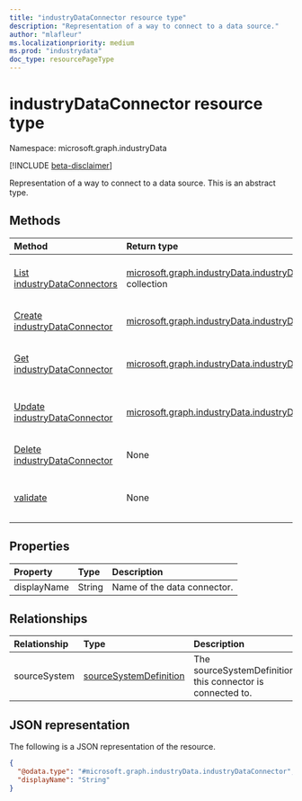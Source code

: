 ```yaml
---
title: "industryDataConnector resource type"
description: "Representation of a way to connect to a data source."
author: "mlafleur"
ms.localizationpriority: medium
ms.prod: "industrydata"
doc_type: resourcePageType
---
```


# industryDataConnector resource type

Namespace: microsoft.graph.industryData

[!INCLUDE [beta-disclaimer](../../includes/beta-disclaimer.md)]

Representation of a way to connect to a data source.
This is an abstract type.

## Methods

| Method                                                                                        | Return type                                                                                                         | Description                                                                                                                     |
| :-------------------------------------------------------------------------------------------- | :------------------------------------------------------------------------------------------------------------------ | :------------------------------------------------------------------------------------------------------------------------------ |
| [List industryDataConnectors](../api/industrydata-industrydataroot-list-dataconnectors.md)    | [microsoft.graph.industryData.industryDataConnector](../resources/industrydata-industrydataconnector.md) collection | Get a list of the [industryDataConnector](../resources/industrydata-industrydataconnector.md) objects and their properties.     |
| [Create industryDataConnector](../api/industrydata-industrydataroot-post-dataconnectors.md)   | [microsoft.graph.industryData.industryDataConnector](../resources/industrydata-industrydataconnector.md)            | Create a new [industryDataConnector](../resources/industrydata-industrydataconnector.md) object.                                |
| [Get industryDataConnector](../api/industrydata-industrydataconnector-get.md)                 | [microsoft.graph.industryData.industryDataConnector](../resources/industrydata-industrydataconnector.md)            | Read the properties and relationships of an [industryDataConnector](../resources/industrydata-industrydataconnector.md) object. |
| [Update industryDataConnector](../api/industrydata-industrydataconnector-update.md)           | [microsoft.graph.industryData.industryDataConnector](../resources/industrydata-industrydataconnector.md)            | Update the properties of an [industryDataConnector](../resources/industrydata-industrydataconnector.md) object.                 |
| [Delete industryDataConnector](../api/industrydata-industrydataroot-delete-dataconnectors.md) | None                                                                                                                | Deletes an [industryDataConnector](../resources/industrydata-industrydataconnector.md) object.                                  |
| [validate](../api/industrydata-industrydataconnector-validate.md)                             | None                                                                                                                | Performs validations applicable for the specific instance of the data connector.                                                |

## Properties

| Property    | Type   | Description                 |
| :---------- | :----- | :-------------------------- |
| displayName | String | Name of the data connector. |

## Relationships

| Relationship | Type                                                                          | Description                                                |
| :----------- | :---------------------------------------------------------------------------- | :--------------------------------------------------------- |
| sourceSystem | [sourceSystemDefinition](../resources/industrydata-sourcesystemdefinition.md) | The sourceSystemDefinition this connector is connected to. |

## JSON representation

The following is a JSON representation of the resource.

<!-- {
  "blockType": "resource",
  "keyProperty": "id",
  "@odata.type": "microsoft.graph.industryData.industryDataConnector",
  "openType": false
}
-->

```json
{
  "@odata.type": "#microsoft.graph.industryData.industryDataConnector",
  "displayName": "String"
}
```
